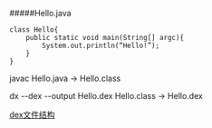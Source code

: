 #####Hello.java

```
class Hello{
    public static void main(String[] argc){
        System.out.println(“Hello!”);
    }
}
```
javac Hello.java   ->   Hello.class  

dx --dex --output Hello.dex Hello.class    ->   Hello.dex



[dex文件结构](http://www.blogfshare.com/dex-format.html)


